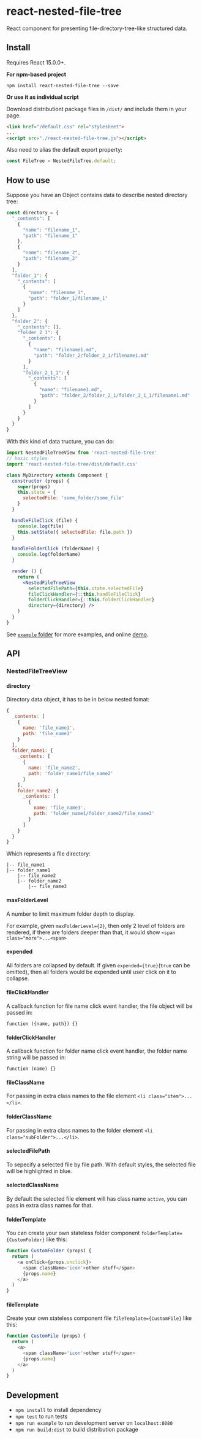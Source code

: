 # react-nested-file-tree

React component for presenting file-directory-tree-like structured data.

## Install

Requires React 15.0.0+.

**For npm-based project**

```
npm install react-nested-file-tree --save
```

**Or use it as individual script**

Download distributiont package files in `/dist/` and include them in your page.

```html
<link href="/default.css" rel="stylesheet">
...
<script src="./react-nested-file-tree.js"></script>
```

Also need to alias the default export property:

```javascript
const FileTree = NestedFileTree.default;

```

## How to use

Suppose you have an Object contains data to describe nested directory tree:

```javascript
const directory = {
  "_contents": [
    {
      "name": "filename_1",
      "path": "filename_1"
    },
    {
      "name": "filename_2",
      "path": "filename_2"
    }
  ],
  "folder_1": {
    "_contents": [
      {
        "name": "filename_1",
        "path": "folder_1/filename_1"
      }
    ]
  },
  "folder_2": {
    "_contents": [],
    "folder_2_1": {
      "_contents": [
        {
          "name": "filename1.md",
          "path": "folder_2/folder_2_1/filename1.md"
        }
      ],
      "folder_2_1_1": {
        "_contents": [
          {
            "name": "filename1.md",
            "path": "folder_2/folder_2_1/folder_2_1_1/filename1.md"
          }
        ]
      }
    }
  }
}
```
With this kind of data tructure, you can do:
```jsx
import NestedFileTreeView from 'react-nested-file-tree'
// basic styles
import 'react-nested-file-tree/dist/default.css'

class MyDirectory extends Component {
  constructor (props) {
    super(props)
    this.state = {
      selectedFile: 'some_folder/some_file'
    }
  }  

  handleFileClick (file) {
    console.log(file)
    this.setState({ selectedFile: file.path })
  }

  handleFolderClick (folderName) {
    console.log(folderName)
  }

  render () {
    return (
      <NestedFileTreeView
        selectedFilePath={this.state.selectedFile}
        fileClickHandler={::this.handleFileClick}
        folderClickHandler={::this.folderClickHandler}
        directory={directory} />
    )
  }
}

```

See [`example` folder](/example) for more examples, and online [demo](https://woodpig07.github.io/react-nested-file-tree/).

## API

### NestedFileTreeView

#### directory

Directory data object, it has to be in below nested fomat:
```javascript
{
  _contents: [
    {
      name: 'file_name1',
      path: 'file_name1'
    }
  ],
  folder_name1: {
    _contents: [
      {
        name: 'file_name2',
        path: 'folder_name1/file_name2'
      }
    ],
    folder_name2: {
      _contents: [
        {
          name: 'file_name3',
          path: 'folder_name1/folder_name2/file_name3'
        }
      ]
    }
  }
}
```
Which represents a file directory:
```
|-- file_name1
|-- folder_name1
    |-- file_name2
    |-- folder_name2
        |-- file_name3

```

#### maxFolderLevel

A number to limit maximum folder depth to display.

For example, given `maxFolderLevel={2}`, then only 2 level of folders are rendered, if there are folders deeper than that, it would show `<span class="more">...<span>`


#### expended

All folders are collapsed by default. If given `expended={true}`(`true` can be omitted), then all folders would be expended until user click on it to collapse.

#### fileClickHandler

A callback function for file name click event handler, the file object will be passed in:
```
function ({name, path}) {}
``` 

#### folderClickHandler

A callback function for folder name click event handler, the folder name string will be passed in:
```
function (name) {}
``` 

#### fileClassName

For passing in extra class names to the file element `<li class="item">...</li>`.

#### folderClassName

For passing in extra class names to the folder element `<li class="subFolder">...</li>`.

#### selectedFilePath

To sepecify a selected file by file path. With default styles, the selected file will be highlighted in blue.

#### selectedClassName

By default the selected file element will has class name `active`, you can pass in extra class names for that.

#### folderTemplate

You can create your own stateless folder component `folderTemplate={CustomFolder}` like this:
```javascript
function CustomFolder (props) {
  return (
    <a onClick={props.onclick}>
      <span className='icon'>other stuff</span>
      {props.name}
    </a>
  )
}
```

#### fileTemplate

Create your own stateless component file `fileTemplate={CustomFile}` like this:
```javascript
function CustomFile (props) {
  return (
    <a>
      <span className='icon'>other stuff</span>
      {props.name}
    </a>
  )
}
```

## Development
- `npm install` to install dependency
- `npm test` to run tests
- `npm run example` to run development server on `localhost:8080`
- `npm run build:dist` to build distribution package
